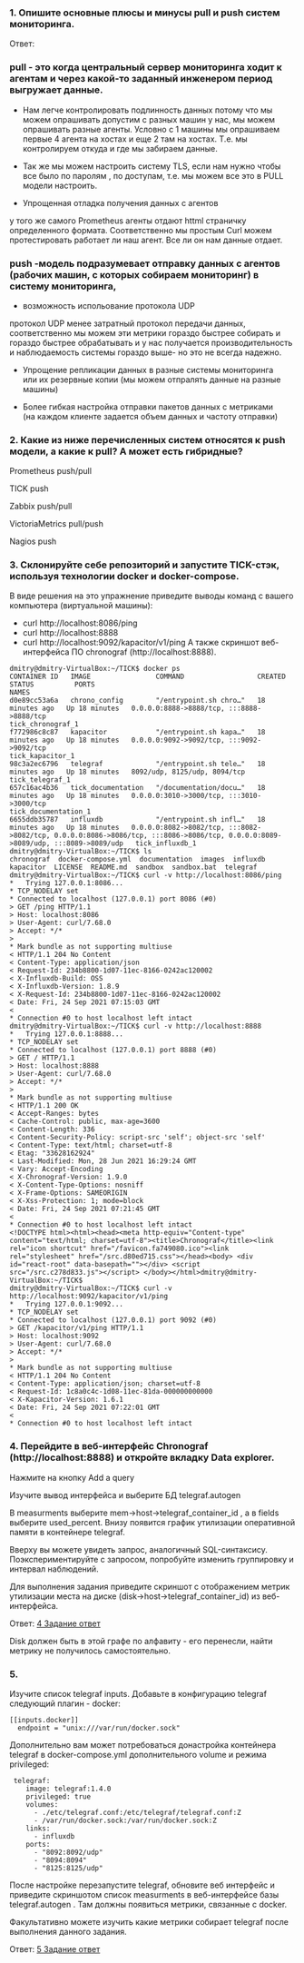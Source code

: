 ### 1. Опишите основные плюсы и минусы pull и push систем мониторинга.

Ответ:
### pull - это когда центральный сервер мониторинга ходит к агентам и через какой-то заданный инженером период выгружает данные.

+ Нам легче контролировать подлинность данных потому что мы можем опрашивать допустим с разных машин у нас, мы можем опрашивать разные агенты. Условно с 1 машины мы опрашиваем первые 4 агента на хостах и еще 2 там на хостах. Т.е. мы контролируем откуда и где мы забираем данные.

+ Так же мы можем настроить систему TLS, если нам нужно чтобы все было по паролям , по доступам, т.е. мы можем все это в PULL модели настроить.

+ Упрощенная отладка получения данных с агентов  

 у того же самого Prometheus агенты отдают httml страничку определенного формата. Соответственно мы простым Curl можем протестировать работает ли наш агент. Все ли он нам данные отдает.

### push -модель подразумевает отправку данных с агентов (рабочих машин, с которых собираем мониторинг) в систему мониторинга,  

+ возможность испольование протокола UDP

протокол UDP менее затратный протокол передачи данных, соответственно мы можем эти метрики гораздо быстрее собирать и гораздо быстрее  обрабатывать и у нас получается производительность и наблюдаемость системы гораздо выше- но это не всегда надежно. 

+ Упрощение репликации данных в разные системы мониторинга  
или их резервные копии (мы можем отпралять данные на разные машины)
  
+ Более гибкая настройка отправки пакетов данных с метриками  
(на каждом клиенте задается объем данных и частоту отправки) 



### 2. Какие из ниже перечисленных систем относятся к push модели, а какие к pull? А может есть гибридные?

Prometheus push/pull

TICK push

Zabbix  push/pull

VictoriaMetrics pull/push

Nagios push

### 3. Склонируйте себе репозиторий и запустите TICK-стэк, используя технологии docker и docker-compose.

В виде решения на это упражнение приведите выводы команд с вашего компьютера (виртуальной машины):

- curl http://localhost:8086/ping
- curl http://localhost:8888
- curl http://localhost:9092/kapacitor/v1/ping
А также скриншот веб-интерфейса ПО chronograf (http://localhost:8888).

````
dmitry@dmitry-VirtualBox:~/TICK$ docker ps
CONTAINER ID   IMAGE                COMMAND                  CREATED          STATUS          PORTS                                                                                                                             NAMES
d0e89cc53a6a   chrono_config        "/entrypoint.sh chro…"   18 minutes ago   Up 18 minutes   0.0.0.0:8888->8888/tcp, :::8888->8888/tcp                                                                                         tick_chronograf_1
f772986c8c87   kapacitor            "/entrypoint.sh kapa…"   18 minutes ago   Up 18 minutes   0.0.0.0:9092->9092/tcp, :::9092->9092/tcp                                                                                         tick_kapacitor_1
98c3a2ec6796   telegraf             "/entrypoint.sh tele…"   18 minutes ago   Up 18 minutes   8092/udp, 8125/udp, 8094/tcp                                                                                                      tick_telegraf_1
657c16ac4b36   tick_documentation   "/documentation/docu…"   18 minutes ago   Up 18 minutes   0.0.0.0:3010->3000/tcp, :::3010->3000/tcp                                                                                         tick_documentation_1
6655ddb35787   influxdb             "/entrypoint.sh infl…"   18 minutes ago   Up 18 minutes   0.0.0.0:8082->8082/tcp, :::8082->8082/tcp, 0.0.0.0:8086->8086/tcp, :::8086->8086/tcp, 0.0.0.0:8089->8089/udp, :::8089->8089/udp   tick_influxdb_1
dmitry@dmitry-VirtualBox:~/TICK$ ls
chronograf  docker-compose.yml  documentation  images  influxdb  kapacitor  LICENSE  README.md  sandbox  sandbox.bat  telegraf
dmitry@dmitry-VirtualBox:~/TICK$ curl -v http://localhost:8086/ping
*   Trying 127.0.0.1:8086...
* TCP_NODELAY set
* Connected to localhost (127.0.0.1) port 8086 (#0)
> GET /ping HTTP/1.1
> Host: localhost:8086
> User-Agent: curl/7.68.0
> Accept: */*
> 
* Mark bundle as not supporting multiuse
< HTTP/1.1 204 No Content
< Content-Type: application/json
< Request-Id: 234b8800-1d07-11ec-8166-0242ac120002
< X-Influxdb-Build: OSS
< X-Influxdb-Version: 1.8.9
< X-Request-Id: 234b8800-1d07-11ec-8166-0242ac120002
< Date: Fri, 24 Sep 2021 07:15:03 GMT
< 
* Connection #0 to host localhost left intact
dmitry@dmitry-VirtualBox:~/TICK$ curl -v http://localhost:8888
*   Trying 127.0.0.1:8888...
* TCP_NODELAY set
* Connected to localhost (127.0.0.1) port 8888 (#0)
> GET / HTTP/1.1
> Host: localhost:8888
> User-Agent: curl/7.68.0
> Accept: */*
> 
* Mark bundle as not supporting multiuse
< HTTP/1.1 200 OK
< Accept-Ranges: bytes
< Cache-Control: public, max-age=3600
< Content-Length: 336
< Content-Security-Policy: script-src 'self'; object-src 'self'
< Content-Type: text/html; charset=utf-8
< Etag: "33628162924"
< Last-Modified: Mon, 28 Jun 2021 16:29:24 GMT
< Vary: Accept-Encoding
< X-Chronograf-Version: 1.9.0
< X-Content-Type-Options: nosniff
< X-Frame-Options: SAMEORIGIN
< X-Xss-Protection: 1; mode=block
< Date: Fri, 24 Sep 2021 07:21:45 GMT
< 
* Connection #0 to host localhost left intact
<!DOCTYPE html><html><head><meta http-equiv="Content-type" content="text/html; charset=utf-8"><title>Chronograf</title><link rel="icon shortcut" href="/favicon.fa749080.ico"><link rel="stylesheet" href="/src.d80ed715.css"></head><body> <div id="react-root" data-basepath=""></div> <script src="/src.c278d833.js"></script> </body></html>dmitry@dmitry-VirtualBox:~/TICK$ 
dmitry@dmitry-VirtualBox:~/TICK$ curl -v http://localhost:9092/kapacitor/v1/ping
*   Trying 127.0.0.1:9092...
* TCP_NODELAY set
* Connected to localhost (127.0.0.1) port 9092 (#0)
> GET /kapacitor/v1/ping HTTP/1.1
> Host: localhost:9092
> User-Agent: curl/7.68.0
> Accept: */*
> 
* Mark bundle as not supporting multiuse
< HTTP/1.1 204 No Content
< Content-Type: application/json; charset=utf-8
< Request-Id: 1c8a0c4c-1d08-11ec-81da-000000000000
< X-Kapacitor-Version: 1.6.1
< Date: Fri, 24 Sep 2021 07:22:01 GMT
< 
* Connection #0 to host localhost left intact

````

### 4. Перейдите в веб-интерфейс Chronograf (http://localhost:8888) и откройте вкладку Data explorer.

Нажмите на кнопку Add a query

Изучите вывод интерфейса и выберите БД telegraf.autogen

В measurments выберите mem->host->telegraf_container_id , а в fields выберите used_percent. Внизу появится график утилизации оперативной памяти в контейнере telegraf.

Вверху вы можете увидеть запрос, аналогичный SQL-синтаксису. Поэкспериментируйте с запросом, попробуйте изменить группировку и интервал наблюдений.

Для выполнения задания приведите скриншот с отображением метрик утилизации места на диске (disk->host->telegraf_container_id) из веб-интерфейса.

Ответ:
[4 Задание ответ](https://github.com/TaanTV/devops-netology/blob/main/Netology%20dz/CI%2C%20%D0%BC%D0%BE%D0%BD%D0%B8%D1%82%D0%BE%D1%80%D0%B8%D0%BD%D0%B3%20%D0%B8%20%D1%83%D0%BF%D1%80%D0%B0%D0%B2%D0%BB%D0%B5%D0%BD%D0%B8%D0%B5%20%D0%BA%D0%BE%D0%BD%D1%84%D0%B8%D0%B3%D1%83%D1%80%D0%B0%D1%86%D0%B8%D1%8F%D0%BC%D0%B8/Homework%20for%20the%20lesson%2010.02.%20Monitoring%20systems/zadanie%204%20.jpg "Необязательная подсказка")

Disk должен быть в этой графе по алфавиту - его перенесли, найти метрику не получилось самостоятельно.

### 5. 

Изучите список telegraf inputs. Добавьте в конфигурацию telegraf следующий плагин - docker:

````
[[inputs.docker]]
  endpoint = "unix:///var/run/docker.sock"
````

Дополнительно вам может потребоваться донастройка контейнера telegraf в docker-compose.yml дополнительного volume и режима privileged:

````
 telegraf:
    image: telegraf:1.4.0
    privileged: true
    volumes:
      - ./etc/telegraf.conf:/etc/telegraf/telegraf.conf:Z
      - /var/run/docker.sock:/var/run/docker.sock:Z
    links:
      - influxdb
    ports:
      - "8092:8092/udp"
      - "8094:8094"
      - "8125:8125/udp"
````
После настройке перезапустите telegraf, обновите веб интерфейс и приведите скриншотом список measurments в веб-интерфейсе базы telegraf.autogen . Там должны появиться метрики, связанные с docker.

Факультативно можете изучить какие метрики собирает telegraf после выполнения данного задания.

Ответ: 
[5 Задание ответ](https://github.com/TaanTV/devops-netology/blob/main/Netology%20dz/CI%2C%20%D0%BC%D0%BE%D0%BD%D0%B8%D1%82%D0%BE%D1%80%D0%B8%D0%BD%D0%B3%20%D0%B8%20%D1%83%D0%BF%D1%80%D0%B0%D0%B2%D0%BB%D0%B5%D0%BD%D0%B8%D0%B5%20%D0%BA%D0%BE%D0%BD%D1%84%D0%B8%D0%B3%D1%83%D1%80%D0%B0%D1%86%D0%B8%D1%8F%D0%BC%D0%B8/Homework%20for%20the%20lesson%2010.02.%20Monitoring%20systems/zadanie%205.jpg "Необязательная подсказка")


